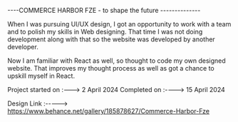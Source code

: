 ----COMMERCE HARBOR FZE - to shape the future --------------

When I was pursuing UI/UX design, I got an opportunity to work with a team and to polish my skills in Web designing. That time I was not doing development along with that so the website was developed by another developer. 

Now I am familiar with React as well, so thought to code my own designed website. That improves my thought process as well as  got a chance to upskill myself in React. 


Project started on :---> 2 April 2024
Completed on :----> 15 April 2024

Design Link :----->  https://www.behance.net/gallery/185878627/Commerce-Harbor-Fze




